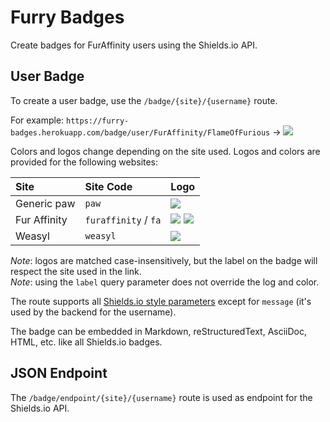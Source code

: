 # Furry Badges

Create badges for FurAffinity users using the Shields.io API.

## User Badge

To create a user badge, use the `/badge/{site}/{username}` route.

For example: `https://furry-badges.herokuapp.com/badge/user/FurAffinity/FlameOfFurious`
-> [![](https://furry-badges.herokuapp.com/badge/user/FurAffinity/FlameOfFurious)](https://furry-badges.herokuapp.com/badge/user/FurAffinity/FlameOfFurious)

Colors and logos change depending on the site used. Logos and colors are provided for the following websites:

| Site         | Site Code            | Logo                                                                                                                                                                                                                                                      |
|:-------------|:---------------------|:----------------------------------------------------------------------------------------------------------------------------------------------------------------------------------------------------------------------------------------------------------|
| Generic paw  | `paw`                | [![](https://furry-badges.herokuapp.com/badge/user/Paw/Logo)](https://furry-badges.herokuapp.com/badge/user/Paw/Logo)                                                                                                                                     |
| Fur Affinity | `furaffinity` / `fa` | [![](https://furry-badges.herokuapp.com/badge/user/FurAffinity/Logo)](https://furry-badges.herokuapp.com/badge/user/FurAffinity/Logo) [![](https://furry-badges.herokuapp.com/badge/user/FA/Logo)](https://furry-badges.herokuapp.com/badge/user/FA/Logo) |
| Weasyl       | `weasyl`             | [![](https://furry-badges.herokuapp.com/badge/user/Weasyl/Logo)](https://furry-badges.herokuapp.com/badge/user/Weasyl/Logo)                                                                                                                               |

_Note_: logos are matched case-insensitively, but the label on the badge will respect the site used in the link.<br/>
_Note_: using the `label` query parameter does not override the log and color.

The route supports all [Shields.io style parameters](https://shields.io/#styles) except for `message` (it's used by the
backend for the username).

The badge can be embedded in Markdown, reStructuredText, AsciiDoc, HTML, etc. like all Shields.io badges.

## JSON Endpoint

The `/badge/endpoint/{site}/{username}` route is used as endpoint for the Shields.io API.
